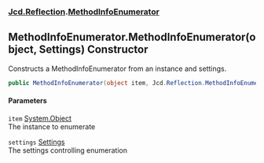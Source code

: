 ### [Jcd.Reflection](Jcd_Reflection.md 'Jcd.Reflection').[MethodInfoEnumerator](Jcd_Reflection_MethodInfoEnumerator.md 'Jcd.Reflection.MethodInfoEnumerator')
## MethodInfoEnumerator.MethodInfoEnumerator(object, Settings) Constructor
Constructs a MethodInfoEnumerator from an instance and settings.  
```csharp
public MethodInfoEnumerator(object item, Jcd.Reflection.MethodInfoEnumerator.Settings settings=default(Jcd.Reflection.MethodInfoEnumerator.Settings));
```
#### Parameters
<a name='Jcd_Reflection_MethodInfoEnumerator_MethodInfoEnumerator(object_Jcd_Reflection_MethodInfoEnumerator_Settings)_item'></a>
`item` [System.Object](https://docs.microsoft.com/en-us/dotnet/api/System.Object 'System.Object')  
The instance to enumerate
  
<a name='Jcd_Reflection_MethodInfoEnumerator_MethodInfoEnumerator(object_Jcd_Reflection_MethodInfoEnumerator_Settings)_settings'></a>
`settings` [Settings](Jcd_Reflection_MethodInfoEnumerator_Settings.md 'Jcd.Reflection.MethodInfoEnumerator.Settings')  
The settings controlling enumeration
  
